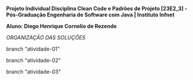 **Projeto Individual Disciplina Clean Code e Padrões de Projeto [23E2_3] - Pós-Graduação Engenharia de Software com Java | Instituto Infnet**

**Aluno: Diego Henrique Cornelio de Rezende**

*ORGANIZAÇÃO DAS SOLUÇÕES*

branch "atividade-01"


branch "atividade-02"


branch "atividade-03"
